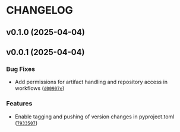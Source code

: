 # CHANGELOG


## v0.1.0 (2025-04-04)


## v0.0.1 (2025-04-04)

### Bug Fixes

- Add permissions for artifact handling and repository access in workflows
  ([`d00907e`](https://github.com/ao/pyroid/commit/d00907e6e664a68f56f0652f1ff8b741500f0f9f))

### Features

- Enable tagging and pushing of version changes in pyproject.toml
  ([`7933507`](https://github.com/ao/pyroid/commit/79335072488b0af8a7a9759cb8522b7945873f0e))
